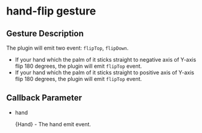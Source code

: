 # hand-flip gesture

## Gesture Description

The plugin will emit two event: `flipTop`, `flipDown`.

- If your hand which the palm of it sticks straight to negative axis of Y-axis flip 180 degrees, the plugin will emit `flipTop` event.
- If your hand which the palm of it sticks straight to positive axis of Y-axis flip 180 degrees, the plugin will emit `flipTop` event.

## Callback Parameter

- hand 

  {Hand} - The hand emit event.
  